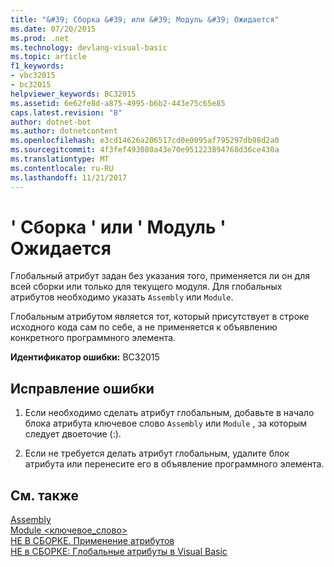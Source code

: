 ```yaml
---
title: "&#39; Сборка &#39; или &#39; Модуль &#39; Ожидается"
ms.date: 07/20/2015
ms.prod: .net
ms.technology: devlang-visual-basic
ms.topic: article
f1_keywords:
- vbc32015
- bc32015
helpviewer_keywords: BC32015
ms.assetid: 6e62fe8d-a875-4995-b6b2-443e75c65e85
caps.latest.revision: "8"
author: dotnet-bot
ms.author: dotnetcontent
ms.openlocfilehash: e3cd14626a206517cd0e0095af795297db98d2a0
ms.sourcegitcommit: 4f3fef493080a43e70e951223894768d36ce430a
ms.translationtype: MT
ms.contentlocale: ru-RU
ms.lasthandoff: 11/21/2017
---
```

# <a name="39assembly39-or-39module39-expected"></a>&#39; Сборка &#39; или &#39; Модуль &#39; Ожидается
Глобальный атрибут задан без указания того, применяется ли он для всей сборки или только для текущего модуля. Для глобальных атрибутов необходимо указать `Assembly` или `Module`.  
  
 Глобальным атрибутом является тот, который присутствует в строке исходного кода сам по себе, а не применяется к объявлению конкретного программного элемента.  
  
 **Идентификатор ошибки:** BC32015  
  
## <a name="to-correct-this-error"></a>Исправление ошибки  
  
1.  Если необходимо сделать атрибут глобальным, добавьте в начало блока атрибута ключевое слово `Assembly` или `Module` , за которым следует двоеточие (:).  
  
2.  Если не требуется делать атрибут глобальным, удалите блок атрибута или перенесите его в объявление программного элемента.  
  
## <a name="see-also"></a>См. также  
 [Assembly](../../visual-basic/language-reference/modifiers/assembly.md)  
 [Module \<ключевое_слово>](../../visual-basic/language-reference/modifiers/module-keyword.md)  
 [НЕ В СБОРКЕ. Применение атрибутов](http://msdn.microsoft.com/en-us/2b1703ed-4437-49b3-bc0b-568094324f47)  
 [НЕ в СБОРКЕ: Глобальные атрибуты в Visual Basic](http://msdn.microsoft.com/en-us/253a32d8-1531-4504-b687-088554ab71d2)

